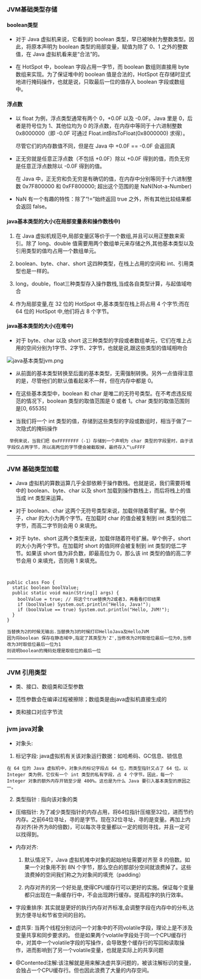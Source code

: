 ### JVM基础类型存储

#### boolean类型

- 对于 Java 虚拟机来说，它看到的 boolean 类型，早已被映射为整数类型。因此，将原本声明为 boolean 类型的局部变量，赋值为除了 0、1 之外的整数值，在 Java 虚拟机看来是“合法”的。

- 在 HotSpot 中，boolean 字段占用一字节，而 boolean 数组则直接用 byte 数组来实现。为了保证堆中的 boolean 值是合法的，HotSpot 在存储时显式地进行掩码操作，也就是说，只取最后一位的值存入
  boolean 字段或数组中。

#### 浮点数

- 以 float 为例，浮点类型通常有两个 0，+0.0F 以及 -0.0F。Java 里是 0，后者是符号位为 1、其他位均为 0 的浮点数，在内存中等同于十六进制整数 0x8000000（即 -0.0F 可通过
  Float.intBitsToFloat(0x8000000) 求得）。

  尽管它们的内存数值不同，但是在 Java 中 +0.0F == -0.0F 会返回真

- 正无穷就是任意正浮点数（不包括 +0.0F）除以 +0.0F 得到的值，而负无穷是任意正浮点数除以 -0.0F 得到的值。

  在 Java 中，正无穷和负无穷是有确切的值，在内存中分别等同于十六进制整数 0x7F800000 和 0xFF800000; 超出这个范围的是 NaN(Not-a-Number)

- NaN 有一个有趣的特性：除了“!=”始终返回 true 之外，所有其他比较结果都会返回 false。

#### java基本类型的大小(在局部变量表和操作数栈中)

1. 在 Java 虚拟机规范中,局部变量区等价于一个数组,并且可以用正整数来索引。除了 long、double 值需要用两个数组单元来存储之外,其他基本类型以及引用类型的值均占用一个数组单元。

2. boolean、byte、char、short 这四种类型，在栈上占用的空间和 int、引用类型也是一样的。

3. long，double，float三种类型存入操作数栈,当成各自类型计算，与起值域吻合

4. 作为局部变量,在 32 位的 HotSpot 中,基本类型在栈上将占用 4 个字节;而在 64 位的 HotSpot 中,他们将占 8 个字节。

#### java基本类型的大小(在堆中)

- 对于 byte、char 以及 short 这三种类型的字段或者数组单元，它们在堆上占用的空间分别为1字节、2字节、2字节，也就是说,跟这些类型的值域相吻合

![java基本类型jvm.png](https://i.loli.net/2021/05/16/LU7Nqx4RpHIbK5O.png)
- 从前面的基本类型转换至后面的基本类型，无需强制转换。另外一点值得注意的是，尽管他们的默认值看起来不一样，但在内存中都是 0。

- 在这些基本类型中，boolean 和 char 是唯二的无符号类型。在不考虑违反规范的情况下，boolean 类型的取值范围是 0 或者 1。char 类型的取值范围则是[0, 65535]

- 当我们将一个 int 类型的值，存储到这些类型的字段或数组时，相当于做了一次隐式的掩码操作

````
 举例来说，当我们把 0xFFFFFFFF（-1）存储到一个声明为 char 类型的字段里时，由于该字段仅占两字节，所以高两位的字节便会被截取掉，最终存入“\uFFFF
````

-------------

### JVM 基础类型加载

- Java 虚拟机的算数运算几乎全部依赖于操作数栈。也就是说，我们需要将堆中的 boolean、byte、char 以及 short 加载到操作数栈上，而后将栈上的值当成 int 类型来运算。

- 对于 boolean、char 这两个无符号类型来说，加载伴随着零扩展。举个例子，char 的大小为两个字节。在加载时 char 的值会被复制到 int 类型的低二字节，而高二字节则会用 0 来填充。

- 对于 byte、short 这两个类型来说，加载伴随着符号扩展。举个例子，short 的大小为两个字节。在加载时 short 的值同样会被复制到 int 类型的低二字节。如果该 short 值为非负数，即最高位为 0，那么该 int
  类型的值的高二字节会用 0 来填充，否则用 1 来填充。

````


public class Foo {
  static boolean boolValue;
  public static void main(String[] args) {
    boolValue = true; // 将这个true替换为2或者3，再看看打印结果
    if (boolValue) System.out.println("Hello, Java!");
    if (boolValue == true) System.out.println("Hello, JVM!");
  }
}

当替换为2的时候无输出.当替换为3的时候打印HelloJava及HelloJVM
因为将boolean 保存在静态域中,指定了其类型为'Z',当修改为2时取低位最后一位为0,当修改为3时取低位最后一位为1
则说明boolean的掩码处理是取低位的最后一位
````

-------------

### JVM 引用类型

- 类、接口、数组类和泛型参数

- 范性参数会在编译过程被擦除；数组类是由java虚拟机直接生成的

- 类和接口对应字节流

### jvm java对象

- 对象头:

1. 标记字段: java虚拟机有关该对象运行数据：如哈希码、GC信息、锁信息

 ```
 在 64 位的 Java 虚拟机中，对象头的标记字段占 64 位，而类型指针又占了 64 位。以 Integer 类为例，它仅有一个 int 类型的私有字段，占 4 个字节。因此，每一个 Integer 对象的额外内存开销至少是 400%。这也是为什么 Java 要引入基本类型的原因之一。
 ```

2. 类型指针 : 指向该对象的类

- 压缩指针: 为了减少类型指针的内存占用，将64位指针压缩至32位，进而节约内存。之前64位寻址，寻的是字节。现在32位寻址，寻的是变量。再加上内存对齐(补齐为8的倍数)，可以每次寻变量都以一定的规则寻找，并且一定可以找得到。

- 内存对齐:

    1. 默认情况下，Java 虚拟机堆中对象的起始地址需要对齐至 8 的倍数。如果一个对象用不到 8N 个字节，那么空白的那部分空间就浪费掉了。这些浪费掉的空间我们称之为对象间的填充（padding）

    2. 内存对齐的另一个好处是,使得CPU缓存行可以更好的实施。保证每个变量都只出现在一条缓存行中，不会出现跨行缓存。提高程序的执行效率。

- 字段重排序: 其实就是更好的执行内存对齐标准,会调整字段在内存中的分布,达到方便寻址和节省空间的目的。

- 虚共享:
  当两个线程分别访问一个对象中的不同volatile字段，理论上是不涉及变量共享和同步要求的。
  但是如果两个volatile字段处于同一个CPU缓存行中，对其中一个volatile字段的写操作，会导致整个缓存行的写回和读取操作，进而影响到了另一个volatile变量，也就是实际上的共享问题

- @Contented注解:该注解就是用来解决虚共享问题的，被该注解标识的变量，会独占一个CPU缓存行。但也因此浪费了大量的内存空间。
